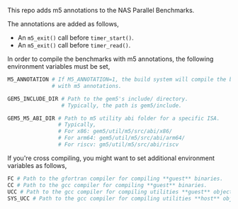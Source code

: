 This repo adds m5 annotations to the NAS Parallel Benchmarks.

The annotations are added as follows,
- An `m5_exit()` call before `timer_start()`.
- An `m5_exit()` call before `timer_read()`.

In order to compile the benchmarks with m5 annotations, the
following environment variables must be set,

```sh
M5_ANNOTATION # If M5_ANNOTATION=1, the build system will compile the binaries
              # with m5 annotations.

GEM5_INCLUDE_DIR # Path to the gem5's include/ directory.
                 # Typically, the path is gem5/include.

GEM5_M5_ABI_DIR # Path to m5 utility abi folder for a specific ISA.
                # Typically,
                # For x86: gem5/util/m5/src/abi/x86/
                # For arm64: gem5/util/m5/src/abi/arm64/
                # For riscv: gm5/util/m5/src/abi/riscv
```

If you're cross compiling, you might want to set additional environment
variables as follows,

```sh
FC # Path to the gfortran compiler for compiling **guest** binaries.
CC # Path to the gcc compiler for compiling **guest** binaries.
UCC # Path to the gcc compiler for compiling utilities **guest** objects.
SYS_UCC # Path to the gcc compiler for compiling utilities **host** objects.
```
